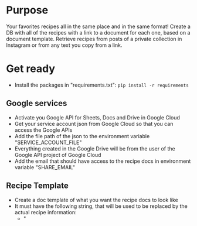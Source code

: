 # Purpose

Your favorites recipes all in the same place and in the same format! 
Create a DB with all of the recipes with a link to a document for each one, based on a document template.
Retrieve recipes from posts of a private collection in Instagram or from any text you copy from a link.


# Get ready

- Install the packages in "requirements.txt": `pip install -r requirements`

## Google services
- Activate you Google API for Sheets, Docs and Drive in Google Cloud
- Get your service account json from Google Cloud so that you can access the Google APIs
- Add the file path of the json to the environment variable "SERVICE_ACCOUNT_FILE"
- Everything created in the Google Drive will be from the user of the Google API project of Google Cloud
- Add the email that should have access to the recipe docs in environment variable "SHARE_EMAIL"

## Recipe Template
- Create a doc template of what you want the recipe docs to look like
- It must have the following string, that will be used to be replaced by the actual recipe information:
    - "<Title>"
    - "<ListIngredients>"
    - "<NumberedSteps>"y
![recipe_template](readme_imgs/recipe_template.png)
- After creating the template doc, have the document_id in the following environment variable "RECIPES_TEMPLATE_DOC_ID"
- Create also a sheet DB file (make sure the Google Cloud project user has access to it), with the following columns (in order):
    - post_id
    - post_video_url
    - recipe_name
    - recipe_category
    - doc_link
    - (you can add any more that you like after the above ones, it won't break the code)
- Have the sheet DB id in the environment variable "RECIPES_DB_SHEET_ID"

## OpenAI
- For this project you need an OpenAI account to convert the recipes text into the format needed
- Have the API key and the organization id in the enviroment variables "OPENAI_API_KEY" and "OPENAI_ORGANIZATION"

## Instagram (Optional)
Only if you want to be able to get recipes from instagram collections.
- Get all your recipes posts in a private collection in Instagram named "Recipes"
- Add your instagram username and password into the environment variables "ACCOUNT_USERNAME" and "ACCOUNT_PASSWORD"
- The code will use a package named "instagrapi"
- WARNING: Instagram may not like the automated bot entering your account
- The maximum posts the instagrapi can see in a collection is 21 by default, after installing the package, change the default amount of "collection_medias" in "instagrapi/mixins/collection.py" to a bigger max

## UI
Simple streamlit UI that can be used by running: `streamlit run streamlit_ui.py`
![streamlit_ui](readme_imgs/streamlit_ui.png)

Example of recipe done from the template
![recipe_done_from_template](readme_imgs/recipe_done_from_template.png)

# Future Work
- Make more variables configurable
- Improve code robustness 
- Get recipes from input url
- Get the recipes from image of a recipe book
- Add the ability to choose different templates